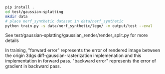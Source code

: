```bash
pip install .
cd test/gaussian-splatting
mkdir data
# place nerf_synthetic dataset in data/nerf_synthetic
python train.py -s data/nerf_synthetic/lego/ -m output/test --eval

```

See test/gaussian-splatting/gaussian_render/render_split.py for more details

In training, "forward error" represents the error of rendered image between the origin 3dgs diff-gaussian-rasterization implemenation and this implementation in forward pass. "backward error" represents the error of gradient in backward pass.

